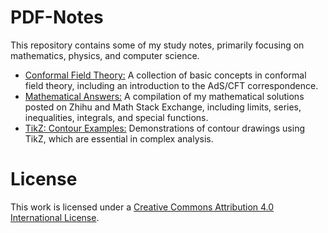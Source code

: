 # PDF-Notes
This repository contains some of my study notes, primarily focusing on mathematics, physics, and computer science.

- [Conformal Field Theory:](conformal-field-theory.pdf)
    A collection of basic concepts in conformal field theory, including an introduction to the AdS/CFT correspondence.
- [Mathematical Answers:](mathematical-answers.pdf)
    A compilation of my mathematical solutions posted on Zhihu and Math Stack Exchange, including limits, series, inequalities, integrals, and special functions.
- [TikZ: Contour Examples:](tikz-example-contour-integration.pdf)
    Demonstrations of contour drawings using TikZ, which are essential in complex analysis.

# License

This work is licensed under a [Creative Commons Attribution 4.0 International License](https://creativecommons.org/licenses/by/4.0/).